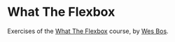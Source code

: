 # What The Flexbox

Exercises of the [What The Flexbox](https://flexbox.io/) course, by [Wes Bos](https://twitter.com/wesbos).
